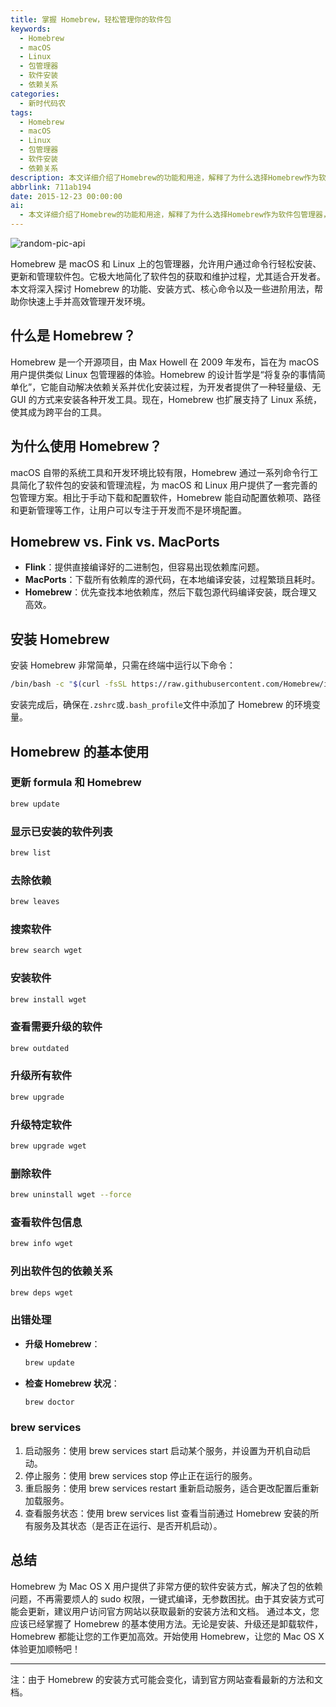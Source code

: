 ```yaml
---
title: 掌握 Homebrew，轻松管理你的软件包
keywords:
  - Homebrew
  - macOS
  - Linux
  - 包管理器
  - 软件安装
  - 依赖关系
categories:
  - 新时代码农
tags:
  - Homebrew
  - macOS
  - Linux
  - 包管理器
  - 软件安装
  - 依赖关系
description: 本文详细介绍了Homebrew的功能和用途，解释了为什么选择Homebrew作为软件包管理器，以及与Fink和MacPorts的比较。文章还提供了Homebrew的安装步骤、基本使用方法，包括更新、搜索、安装、升级和删除软件等操作。此外，还介绍了一些高级用法，如服务管理和出错处理。最后总结Homebrew的优点，并提醒用户访问官方网站获取最新信息。
abbrlink: 711ab194
date: 2015-12-23 00:00:00
ai:
  - 本文详细介绍了Homebrew的功能和用途，解释了为什么选择Homebrew作为软件包管理器，以及与Fink和MacPorts的比较。文章还提供了Homebrew的安装步骤、基本使用方法，包括更新、搜索、安装、升级和删除软件等操作。此外，还介绍了一些高级用法，如服务管理和出错处理。最后总结Homebrew的优点，并提醒用户访问官方网站获取最新信息。
---
```


<!-- markdownlint-disable-next-line MD033 -->
<meta name="referrer" content="no-referrer"/>

![random-pic-api](https://api.dong4j.ink:1024/cover)

Homebrew 是 macOS 和 Linux 上的包管理器，允许用户通过命令行轻松安装、更新和管理软件包。它极大地简化了软件包的获取和维护过程，尤其适合开发者。本文将深入探讨 Homebrew 的功能、安装方式、核心命令以及一些进阶用法，帮助你快速上手并高效管理开发环境。

## 什么是 Homebrew？

Homebrew 是一个开源项目，由 Max Howell 在 2009 年发布，旨在为 macOS 用户提供类似 Linux 包管理器的体验。Homebrew 的设计哲学是“将复杂的事情简单化”，它能自动解决依赖关系并优化安装过程，为开发者提供了一种轻量级、无 GUI 的方式来安装各种开发工具。现在，Homebrew 也扩展支持了 Linux 系统，使其成为跨平台的工具。

## 为什么使用 Homebrew？

macOS 自带的系统工具和开发环境比较有限，Homebrew 通过一系列命令行工具简化了软件包的安装和管理流程，为 macOS 和 Linux 用户提供了一套完善的包管理方案。相比于手动下载和配置软件，Homebrew 能自动配置依赖项、路径和更新管理等工作，让用户可以专注于开发而不是环境配置。

## Homebrew vs. Fink vs. MacPorts

- **Flink**：提供直接编译好的二进制包，但容易出现依赖库问题。
- **MacPorts**：下载所有依赖库的源代码，在本地编译安装，过程繁琐且耗时。
- **Homebrew**：优先查找本地依赖库，然后下载包源代码编译安装，既合理又高效。

## 安装 Homebrew

安装 Homebrew 非常简单，只需在终端中运行以下命令：

```bash
/bin/bash -c "$(curl -fsSL https://raw.githubusercontent.com/Homebrew/install/HEAD/install.sh)"
```

安装完成后，确保在`.zshrc`或`.bash_profile`文件中添加了 Homebrew 的环境变量。

## Homebrew 的基本使用

### 更新 formula 和 Homebrew

```bash
brew update
```

### 显示已安装的软件列表

```bash
brew list
```

### 去除依赖

```bash
brew leaves
```

### 搜索软件

```bash
brew search wget
```

### 安装软件

```bash
brew install wget
```

### 查看需要升级的软件

```bash
brew outdated
```

### 升级所有软件

```bash
brew upgrade
```

### 升级特定软件

```bash
brew upgrade wget
```

### 删除软件

```bash
brew uninstall wget --force
```

### 查看软件包信息

```bash
brew info wget
```

### 列出软件包的依赖关系

```bash
brew deps wget
```

### 出错处理

- **升级 Homebrew**：
  ```bash
  brew update
  ```
- **检查 Homebrew 状况**：
  ```bash
  brew doctor
  ```

### brew services

1. 启动服务：使用 brew services start <formula> 启动某个服务，并设置为开机自动启动。
2. 停止服务：使用 brew services stop <formula> 停止正在运行的服务。
3. 重启服务：使用 brew services restart <formula> 重新启动服务，适合更改配置后重新加载服务。
4. 查看服务状态：使用 brew services list 查看当前通过 Homebrew 安装的所有服务及其状态（是否正在运行、是否开机启动）。

## 总结

Homebrew 为 Mac OS X 用户提供了非常方便的软件安装方式，解决了包的依赖问题，不再需要烦人的 sudo 权限，一键式编译，无参数困扰。由于其安装方式可能会更新，建议用户访问官方网站以获取最新的安装方法和文档。
通过本文，您应该已经掌握了 Homebrew 的基本使用方法。无论是安装、升级还是卸载软件，Homebrew 都能让您的工作更加高效。开始使用 Homebrew，让您的 Mac OS X 体验更加顺畅吧！

---

注：由于 Homebrew 的安装方式可能会变化，请到官方网站查看最新的方法和文档。
